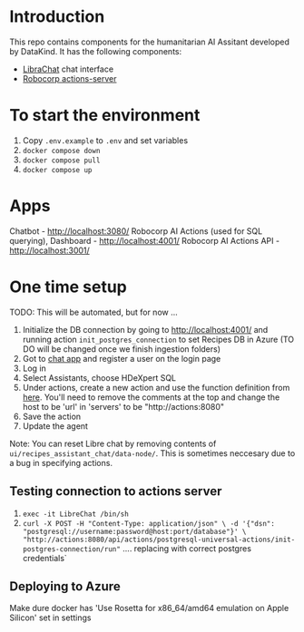 # Introduction

This repo contains components for the humanitarian AI Assitant developed by DataKind. It has the following components:

- [LibraChat](https://docs.librechat.ai/) chat interface
- [Robocorp actions-server](https://github.com/robocorp/robocorp)

# To start the environment

1. Copy `.env.example` to `.env` and set variables
2. `docker compose down`
3. `docker compose pull`
4. `docker compose up`

# Apps

Chatbot - [http://localhost:3080/](http://localhost:3080/)
Robocorp AI Actions (used for SQL querying), Dashboard - [http://localhost:4001/](http://localhost:4001/)
Robocorp AI Actions API - [http://localhost:3001/](http://localhost:3001/)

# One time setup

TODO: This will be automated, but for now ...

1. Initialize the DB connection by going to [http://localhost:4001/](http://localhost:4001/) and running action `init_postgres_connection` to set Recipes DB in Azure (TO DO will be changed once we finish ingestion folders)
1. Got to  [chat app](http://localhost:3080/) and register a user on the login page
2. Log in
3. Select Assistants, choose HDeXpert SQL
4. Under actions, create a new action and use the function definition from [here](http://localhost:4001/openapi.json). You'll need to remove the comments at the top and change the host to be 'url' in 'servers' to be "http://actions:8080"
5. Save the action
6. Update the agent

Note: You can reset Libre chat by removing contents of `ui/recipes_assistant_chat/data-node/`. This is sometimes neccesary due to a bug in specifying actions.

## Testing connection to actions server

1. `exec -it LibreChat /bin/sh`
2. `curl -X POST -H "Content-Type: application/json" \
    -d '{"dsn": "postgresql://username:password@host:port/database"}' \
    "http://actions:8080/api/actions/postgresql-universal-actions/init-postgres-connection/run"` .... replacing with correct postgres credentials`


## Deploying to Azure

Make dure docker has 'Use Rosetta for x86_64/amd64 emulation on Apple Silicon' set in settings




